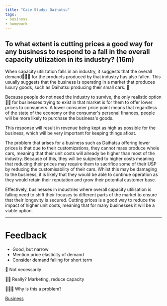 ```yaml
---
title: "Case Study: Daihatsu"
tags:
- business
- homework
---
```


## To what extent is cutting prices a good way for any business to respond to a fall in the overall capacity utilization in its industry? (16m)

When capacity utilization falls in an industry, it suggests that the overall demand🌟🌟🌟 for the products produced by that industry has also fallen. This usually suggests that the business is operating in a market that produces luxury goods, such as Daihatsu producing their small cars. 🌟

Because people do not need the industry to survive, the only realistic option🌟🌟 for businesses trying to exist in that market is for them to offer lower prices to consumers. A lower consumer price point means that regardless of the state of the economy or the consumer's personal finances, people will be more likely to purchase the business's goods.

This response will result in revenue being kept as high as possible for the business, which will be very important for keeping things afloat.

The problem that arises for a business such as Daihatsu offering lower prices is that due to their customizations, they cannot mass produce whole cars, meaning that their unit costs will already be higher than most of the industry. Because of this, they will be subjected to higher costs meaning that reducing their prices may require them to sacrifice some of their USP by reducing the customisability of their cars. Whilst this may be damaging to the business, it is likely that they would be able to continue operation as they would retain their reputation and grow their potential customer base. 

Effectively, businesses in industries where overall capacity utilisation is falling need to shift their focuses to different parts of the market to ensure that their longevity is secured. Cutting prices is a good way to reduce the impact of higher unit costs, meaning that for many businesses it will be a viable option.

---
# Feedback

- Good, but narrow
- Mention price elasticity of demand
- Consider demand falling for short term

🌟 Not necessarily

🌟🌟 Really? Marketing, reduce capacity

🌟🌟🌟 Why is this a problem?

[Business](/Business)